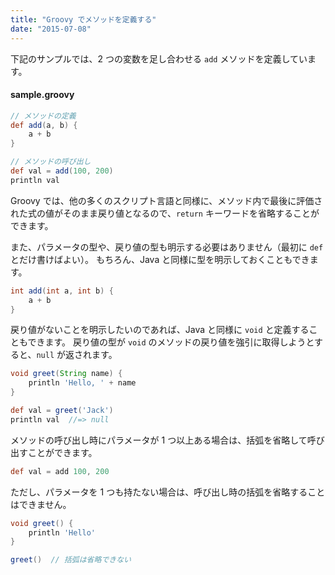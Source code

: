 ```yaml
---
title: "Groovy でメソッドを定義する"
date: "2015-07-08"
---
```


下記のサンプルでは、2 つの変数を足し合わせる `add` メソッドを定義しています。

#### sample.groovy
```groovy
// メソッドの定義
def add(a, b) {
    a + b
}

// メソッドの呼び出し
def val = add(100, 200)
println val
```

Groovy では、他の多くのスクリプト言語と同様に、メソッド内で最後に評価された式の値がそのまま戻り値となるので、`return` キーワードを省略することができます。

また、パラメータの型や、戻り値の型も明示する必要はありません（最初に `def` とだけ書けばよい）。
もちろん、Java と同様に型を明示しておくこともできます。

```groovy
int add(int a, int b) {
    a + b
}
```

戻り値がないことを明示したいのであれば、Java と同様に `void` と定義することもできます。
戻り値の型が `void` のメソッドの戻り値を強引に取得しようとすると、`null` が返されます。

```groovy
void greet(String name) {
    println 'Hello, ' + name
}

def val = greet('Jack')
println val  //=> null
```

メソッドの呼び出し時にパラメータが 1 つ以上ある場合は、括弧を省略して呼び出すことができます。

```groovy
def val = add 100, 200
```

ただし、パラメータを 1 つも持たない場合は、呼び出し時の括弧を省略することはできません。

```groovy
void greet() {
    println 'Hello'
}

greet()  // 括弧は省略できない
```

